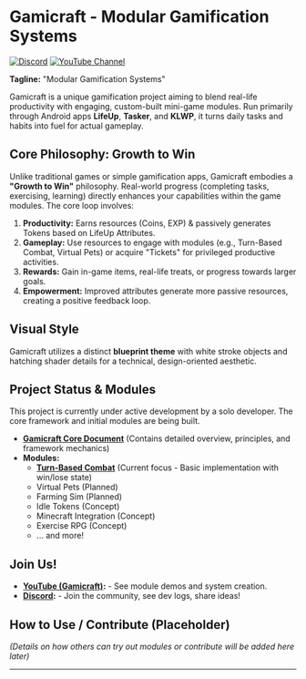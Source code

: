 # Gamicraft - Modular Gamification Systems

[![Discord](https://img.shields.io/discord/YOUR_DISCORD_INVITE_ID?label=Discord&logo=discord&style=for-the-badge)](https://discord.gg/XKSGMq9U)
[![YouTube Channel](https://img.shields.io/badge/YouTube-Gamicraft-red?logo=youtube&style=for-the-badge)](https://www.youtube.com/@Gamicrafter)

**Tagline:** "Modular Gamification Systems"

Gamicraft is a unique gamification project aiming to blend real-life productivity with engaging, custom-built mini-game modules. Run primarily through Android apps **LifeUp**, **Tasker**, and **KLWP**, it turns daily tasks and habits into fuel for actual gameplay.

## Core Philosophy: Growth to Win

Unlike traditional games or simple gamification apps, Gamicraft embodies a **"Growth to Win"** philosophy. Real-world progress (completing tasks, exercising, learning) directly enhances your capabilities within the game modules. The core loop involves:
1.  **Productivity:** Earns resources (Coins, EXP) & passively generates Tokens based on LifeUp Attributes.
2.  **Gameplay:** Use resources to engage with modules (e.g., Turn-Based Combat, Virtual Pets) or acquire "Tickets" for privileged productive activities.
3.  **Rewards:** Gain in-game items, real-life treats, or progress towards larger goals.
4.  **Empowerment:** Improved attributes generate more passive resources, creating a positive feedback loop.

## Visual Style

Gamicraft utilizes a distinct **blueprint theme** with white stroke objects and hatching shader details for a technical, design-oriented aesthetic.

## Project Status & Modules

This project is currently under active development by a solo developer. The core framework and initial modules are being built.

* **[Gamicraft Core Document](./docs/Gamicraft_Core_Document.md)** (Contains detailed overview, principles, and framework mechanics)
* **Modules:**
    * **[Turn-Based Combat](./docs/modules/Turn_Based_Combat.md)** (Current focus - Basic implementation with win/lose state)
    * Virtual Pets (Planned)
    * Farming Sim (Planned)
    * Idle Tokens (Concept)
    * Minecraft Integration (Concept)
    * Exercise RPG (Concept)
    * ... and more!

## Join Us!

* **[YouTube (Gamicraft)](https://www.youtube.com/@Gamicrafter):** - See module demos and system creation.
* **[Discord](https://discord.gg/aSNFNk4g):** - Join the community, see dev logs, share ideas!

## How to Use / Contribute (Placeholder)

*(Details on how others can try out modules or contribute will be added here later)*

---
